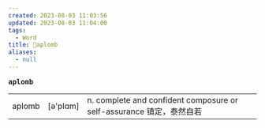 ```yaml
---
created: 2023-08-03 11:03:56
updated: 2023-08-03 11:04:00
tags:
  - Word
title: 📖aplomb
aliases:
  - null
---
```


<pre><strong>aplomb</strong></pre>
|   |   |   |
|---|---|---|
|aplomb|[ə'plɑm]|n. complete and confident composure or self-assurance 镇定，泰然⾃若|